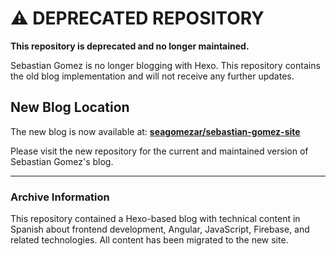 # ⚠️ DEPRECATED REPOSITORY

**This repository is deprecated and no longer maintained.**

Sebastian Gomez is no longer blogging with Hexo. This repository contains the old blog implementation and will not receive any further updates.

## New Blog Location

The new blog is now available at:
**[seagomezar/sebastian-gomez-site](https://github.com/seagomezar/sebastian-gomez-site)**

Please visit the new repository for the current and maintained version of Sebastian Gomez's blog.

---

### Archive Information
This repository contained a Hexo-based blog with technical content in Spanish about frontend development, Angular, JavaScript, Firebase, and related technologies. All content has been migrated to the new site.